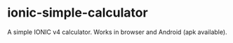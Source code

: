 # ionic-simple-calculator
A simple IONIC v4 calculator. Works in browser and Android (apk available).
